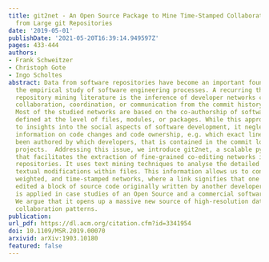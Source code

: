 ```yaml
---
title: git2net - An Open Source Package to Mine Time-Stamped Collaboration Networks
  from Large git Repositories
date: '2019-05-01'
publishDate: '2021-05-20T16:39:14.949597Z'
pages: 433-444
authors:
- Frank Schweitzer
- Christoph Gote
- Ingo Scholtes
abstract: Data from software repositories have become an important foundation for
  the empirical study of software engineering processes. A recurring theme in the
  repository mining literature is the inference of developer networks capturing e.g.
  collaboration, coordination, or communication from the commit history of projects.
  Most of the studied networks are based on the co-authorship of software artefacts
  defined at the level of files, modules, or packages. While this approach has led
  to insights into the social aspects of software development, it neglects detailed
  information on code changes and code ownership, e.g. which exact lines of code have
  been authored by which developers, that is contained in the commit log of software
  projects.  Addressing this issue, we introduce git2net, a scalable python software
  that facilitates the extraction of fine-grained co-editing networks in large git
  repositories. It uses text mining techniques to analyse the detailed history of
  textual modifications within files. This information allows us to construct directed,
  weighted, and time-stamped networks, where a link signifies that one developer has
  edited a block of source code originally written by another developer. Our tool
  is applied in case studies of an Open Source and a commercial software project.
  We argue that it opens up a massive new source of high-resolution data on human
  collaboration patterns.
publication:
url_pdf: https://dl.acm.org/citation.cfm?id=3341954
doi: 10.1109/MSR.2019.00070
arxivid: arXiv:1903.10180
featured: false
---
```

